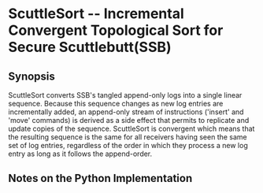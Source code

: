 # ScuttleSort -- Incremental Convergent Topological Sort for Secure Scuttlebutt(SSB)

## Synopsis

ScuttleSort converts SSB's tangled append-only logs into a single
linear sequence. Because this sequence changes as new log entries are
incrementally added, an append-only stream of instructions ('insert'
and 'move' commands) is derived as a side effect that permits to
replicate and update copies of the sequence. ScuttleSort is convergent
which means that the resulting sequence is the same for all receivers
having seen the same set of log entries, regardless of the order in
which they process a new log entry as long as it follows the
append-order.


## Notes on the Python Implementation

